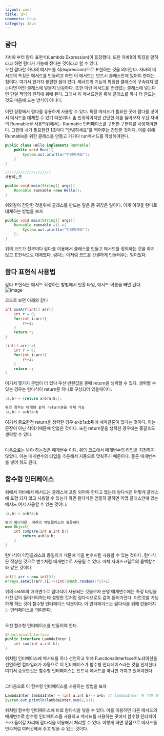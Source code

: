 ```yaml
---
layout: post
title: 람다
comments: true
category: Java
---
```


## 람다
자바8 부터 람다 표현식(Lambda Expression)이 등장했다. 또한 자바8의 특징을 말하라고 하면 람다가 가능해 졌다는 것이라고 할 수 있다. <br>
우선 람다란 하나의 메서드를 식(expression)으로 표현하는 것을 의미한다. 자바의 메서드의 특징은 메서드를 만들려고 하면 이 메서드는 반드시 클래스안에 있어야 한다는 점이다. 여기서 한가지 불편한 점이 있다. 메서드의 기능이 특정한 클래스에 구속되지 않는다면 어떤 클래스에 넣을지 난감하다. 또한 이런 메서드를 뜬급없는 클래스에 넣는다면 단일 책임의 원칙에 위배 된다. 그래서 이 메서드만을 위해 클래스를 하나 더 만드는 것도 마음에 드는 방식이 아니다. <br><br>
이런 상황에서 람다를 유용하게 사용할 수 있다. 특정 메서드가 필요한 곳에 람다를 넣어서 메서드를 대체할 수 있기 때문이다. 
좀 인위적이지만 간단한 예를 들어보자 우선 자바의 Runnable을 사용학위해서는 Runnable 인터페이스를 구현한 구현체를 사용해야한다. 그런데 내가 필요한건 1초마다 "안녕하세요"를 찍어주는 간단한 것이다. 이를 위해 Runnable을 위한 클래스를 만들고 거기다 run메서드를 작성해야한다.

```java
public class Hello implements Runnable{
    public void Run(){
        System.out.println("안녕하세요");
    }
}

/////////////////////
사용하는곳

public void main(String[] args){
    Runnable runnable =new Hello();
}
```
위와같이 간단한 것을위해 클래스를 만드는 일은 좀 귀찮은 일이다. 이제 이것을 람다로 대체하는 방법을 보자

```java
public void main(String[] args){
    Runnable runnable =()->{
        System.out.println("안녕하세요");
    };
}
```
위의 코드가 전부이다 람다를 이용해서 클래스를 만들고 메서드를 정의하는 것을 하지 않고 표현식으로 대체했다. 람다는 이처럼  코드를 간결하게 만들어주는 힘이있다.

## 람다 표현식 사용법

람다 표현식은 메서드 작성하는 방법에서 반환 타입, 메서드 이름을 빼면 된다.
![image](https://user-images.githubusercontent.com/47367509/72666997-a4870080-3a5a-11ea-8253-65f15551afee.png)

코드로 보면 아래와 같다
```java
int sumArr(int[] arr){
    int r = 0;
    for(int i:arr){
        r+=i;
    }
    return r;
}

(int[] arr)->{
    int r = 0;
    for(int i:arr){
        r+=i;
    }
    return r;
}
```

여기서 몇가지 문법이 더 있다 우선 반환값을 줄때 return을 생략할 수 있다. 생략할 수 있는 경우는 람다식이 return문 하나로 구성되어 있을때이다.

```java
(a,b)-> {return a>b?a:B;};

위의 경우는 아래와 같이 return문을 삭제 가능
(a,b)-> a>b?a:b
```

여기서 중요한건 return을 생략한 경우 a>b?a:b뒤에 세미클론이 없다는 것이다. 이는 문장이 아닌 식이기때문에 안붙은 것이다. 또한 return문을 생략한 경우에는 중괄호도 생략할 수 있다.

<br>
다음으로는 봐야 하는것은 매개변수 이다. 위의 코드에서 매개변수의 타입을 지정하지 않았다. 이는 매개변수의 타입을 추론해서 자동으로 맞춰주기 때문이다. 물론 매개변수를 넣어 줘도 된다.

## 함수형 인터페이스
위에서 자바에서 메서드는 클래스에 포함 되어야 한다고 했는데 람다식은 어떻게 클래스에 포함 되지 않고 사용할 수 있는가 하면 람다식은 엄밀히 말하면 익명 클래스안에 있는 메서드 여서 사용할 수 있는 것이다. 

```java
(a,b)-> a>b?a:b

위의 람다식은  아래의 익명클래스와 동등하다
new Object{
    int compare(int a,int b){
        return a>b?a:b;
    }
}
```
람다식이 익명클래스와 동일하기 때문에 식을 변수처럼 사용할 수 있는 것이다. 람다식은 작상한 것으로 변수처럼 매개변수로 사용될 수 있다. 마치 자바스크립트의 콜백함수와 같은 것이다.

```java
int[] arr = new int[5];
Arrays.setAll(arr,(i)->(int)(Math.random()*5)+1);
```
위의 setAll의 매개변수로 람다식이 사용되는 것을보자 분명 매개변수에는 특정 타입을 가진 값이 들어가야하는데 설명한 것처럼 람다식으로도 값이 들어가진다. 이런것을 가능하게 하는 것이 함수형 인터페이스 덕분이다. 이 인터페이스는 람다식을 위해 만들어지는 인터페이스를 의미한다. 

<br>우선 함수형 인터페이스를 만들어야 한다.

```java
@FunctionalInterface
public interface LambdaInter {
    int sum(int a,int b);
}
```
위처럼 인터페이스에 메서드를 하나 선언하고 위에 FunctionalInterface어노테이션을 선언하면 컴파일러가 자동으로 이 인터페이스가 함수형 인터페이스라는 것을 인지한다. 여기서 중요한것은 함수형 인터페이스는 반드시 메서드를 하나만 가지고 있어야한다.

<br> 그다음으로 이 함수형 인터페이스를 사용하는 방법을 보자

```java
LambdaInter lambdaInter = (int a,int b)-> a+b; // lambdaInter 에 익명 클래스를 준것
System.out.println(lambdaInter.sum(2,5));
```
위처럼 함수형 인터페이스에 바로 람다식을 넣을 수 있다. 이를 이용하면 다른 메서드의 매개변수로 함수형 인터페이스를 사용하고 메서드를 사용하는 곳에서 함수형 인터페이스가 들어갈 자리에 람다식을 이용해서 처리할 수 있다. 이렇게 하면 장점으로 메서드를 변수처럼 여러곳에서 주고 받을 수 있는 것이다.


